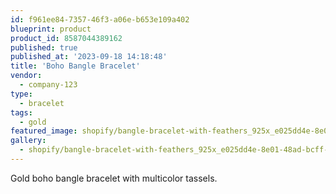 ```yaml
---
id: f961ee84-7357-46f3-a06e-b653e109a402
blueprint: product
product_id: 8587044389162
published: true
published_at: '2023-09-18 14:18:48'
title: 'Boho Bangle Bracelet'
vendor:
  - company-123
type:
  - bracelet
tags:
  - gold
featured_image: shopify/bangle-bracelet-with-feathers_925x_e025dd4e-8e01-48ad-bcff-baf4dce83b2d.jpg
gallery:
  - shopify/bangle-bracelet-with-feathers_925x_e025dd4e-8e01-48ad-bcff-baf4dce83b2d.jpg
---
```

<p>Gold boho bangle bracelet with multicolor tassels.</p>